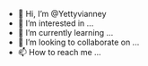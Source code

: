 - 👋 Hi, I’m @Yettyvianney
- 👀 I’m interested in ...
- 🌱 I’m currently learning ...
- 💞️ I’m looking to collaborate on ...
- 📫 How to reach me ...

<!---
Yettyvianney/Yettyvianney is a ✨ special ✨ repository because its `README.md` (this file) appears on your GitHub profile.
You can click the Preview link to take a look at your changes.
--->
